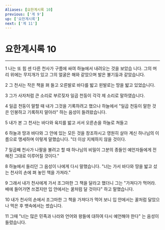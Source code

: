 ```yaml
---
Aliases: [요한계시록 10]
previous: ['계 9']
up: ['요한계시록']
next: ['계 11']
---
```

# 요한계시록 10

***


1 나는 또 힘 센 다른 천사가 구름에 싸여 하늘에서 내려오는 것을 보았습 니다. 그의 머리 위에는 무지개가 있고 그의 얼굴은 해와 같았으며 발은 불기둥과 같았습니다. 

2 그 천사는 작은 책을 펴 들고 오른발로 바다를 밟고 왼발로는 땅을 밟고 있었습니다. 

3 그가 사자처럼 큰 소리로 부르짖자 일곱 천둥이 각각 제 소리로 말하였습니다. 

4 일곱 천둥이 말할 때 내가 그것을 기록하려고 했으나 하늘에서 "일곱 천둥이 말한 것은 인봉하고 기록하지 말아라" 하는 음성이 들려왔습니다. 

5 내가 본 그 천사는 바다와 육지를 밟고 서서 오른손을 하늘로 쳐들고 

6 하늘과 땅과 바다와 그 안에 있는 모든 것을 창조하시고 영원히 살아 계신 하나님의 이름으로 맹세하며 이렇게 말했습니다. "더 이상 지체하지 않을 것이다. 

7 일곱째 천사가 나팔을 불려고 할 때 하나님의 비밀이 그분의 종들인 예언자들에게 전해진 그대로 이루어질 것이다." 

8 하늘에서 들리던 그 음성이 나에게 다시 말했습니다. "너는 가서 바다와 땅을 밟고 섰는 천사의 손에 펴 놓인 책을 가져라." 

9 그래서 내가 천사에게 가서 조그마한 그 책을 달라고 했더니 그는 "가져다가 먹어라. 배에 들어가면 쓰겠지만 입 안에서는 꿀처럼 달 것이다" 하고 말했습니다. 

10 내가 천사의 손에서 조그마한 그 책을 가져다가 먹어 보니 입 안에서는 꿀처럼 달았으나 먹은 후 뱃속에서는 썼습니다. 

11 그때 "너는 많은 민족과 나라와 언어와 왕들에 대하여 다시 예언해야 한다" 는 음성이 들렸습니다.
